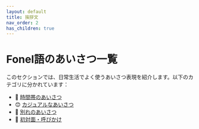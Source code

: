 ```yaml
---
layout: default
title: 挨拶文
nav_order: 2
has_children: true
---
```



# Fonel語のあいさつ一覧

このセクションでは、日常生活でよく使うあいさつ表現を紹介します。以下のカテゴリに分かれています：

- 🌄 [時間帯のあいさつ](greetings-time.md)
- 😊 [カジュアルなあいさつ](greetings-casual.md)
- 👋 [別れのあいさつ](greetings-bye.md)
- 🤝 [初対面・呼びかけ](greetings-first.md)

